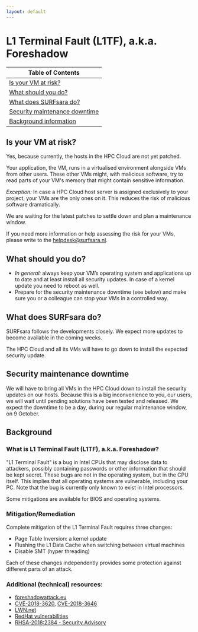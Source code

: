 ```yaml
---
layout: default
---
```


# L1 Terminal Fault (L1TF), a.k.a. Foreshadow

|Table of Contents|
|-----|
|[Is your VM at risk?](#is-your-vm-at-risk)|
|[What should you do?](#what-should-you-do)|
|[What does SURFsara do?](#what-does-surfsara-do)|
|[Security maintenance downtime ](#security-maintenance-downtime)|
|[Background information](#background)|

## Is your VM at risk?

Yes, because currently, the hosts in the HPC Cloud are not yet patched.

Your application, the VM, runs in a virtualised environment alongside VMs from other users. 
These other VMs might, with malicious software, try to read parts of your VM's memory that might contain sensitive information.

_Exception:_ In case a HPC Cloud host server is assigned exclusively to your project, your VMs are the only ones on it. This reduces the risk of malicious software dramatically.

We are waiting for the latest patches to settle down and plan a maintenance window.

If you need more information or help assessing the risk for your VMs, please write to the helpdesk@surfsara.nl.

## What should you do?

- _In general:_ always keep your VM’s operating system and applications up to date and at least install all security updates. In case of a kernel update you need to reboot as well.
- Prepare for the security maintenance downtime (see below) and make sure you or a colleague can stop your VMs in a controlled way.

## What does SURFsara do?

SURFsara follows the developments closely. 
We expect more updates to become available in the coming weeks. 

The HPC Cloud and all its VMs will have to go down to install the expected security update.

## Security maintenance downtime

We will have to bring all VMs in the HPC Cloud down to install the security updates on our hosts. 
Because this is a big inconvenience to you, our users, we will wait until pending solutions have been tested and released.
We expect the downtime to be a day, during our regular maintenance window, on 9 October.

## Background

### What is L1 Terminal Fault (L1TF), a.k.a. Foreshadow?

"L1 Terminal Fault" is a bug in Intel CPUs that may disclose data to attackers, possibly containing passwords or other information that should be kept secret. 
These bugs are not in the operating system, but in the CPU itself.
This implies that all operating systems are vulnerable, including your PC.
Note that the bug is currently only known to exist in Intel processors.

Some mitigations are available for BIOS and operating systems.

### Mitigation/Remediation

Complete mitigation of the L1 Terminal Fault requires three changes:

- Page Table Inversion: a kernel update
- Flushing the L1 Data Cache when switching between virtual machines
- Disable SMT (hyper threading)

Each of these changes independently provides some protection against different parts of an attack.

### Additional (technical) resources:

- [foreshadowattack.eu](https://foreshadowattack.eu/)
- [CVE-2018-3620](https://cve.mitre.org/cgi-bin/cvename.cgi?name=CVE-2018-3620),
  [CVE-2018-3646](https://cve.mitre.org/cgi-bin/cvename.cgi?name=CVE-2018-3646)
- [LWN.net](https://lwn.net/SubscriberLink/762570/92ac2482d8fb872f/)
- [RedHat vulnerabilities](https://access.redhat.com/security/vulnerabilities/L1TF)
- [RHSA-2018:2384 - Security Advisory](https://access.redhat.com/errata/RHSA-2018:2384)
